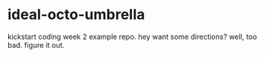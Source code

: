 # ideal-octo-umbrella
kickstart coding week 2 example repo.
hey want some directions? well, too bad. figure it out.
